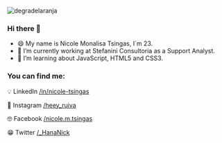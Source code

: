 ![degradelaranja](https://user-images.githubusercontent.com/69013055/102911391-ba672780-445a-11eb-83ed-cf7b44ba8def.jpg)

### Hi there 👋

- 😄 My name is Nicole Monalisa Tsingas, I´m 23.
- 🔭 I’m currently working at Stefanini Consultoria as a Support Analyst. 
- 🌱 I’m  learning about JavaScript, HTML5 and CSS3.

### You can find me:

&#x1F4A1; LinkedIn  <a href="https://www.linkedin.com/in/nicole-tsingas-2079b218b/" target="_blank" rel="external"> /in/nicole-tsingas </a>

&#x1F4F8; Instagram <a href="https://www.instagram.com/heey_ruiva/" target="_blank" rel="external">/heey_ruiva</a>

&#x1F913; Facebook <a href="https://www.facebook.com/nicole.m.hyuga/" target="_blank" rel="external">/nicole.m.tsingas</a>

&#x1F601; Twitter <a href="https://twitter.com/_HanaNick" target="_blank" rel="external">/_HanaNick</a>
